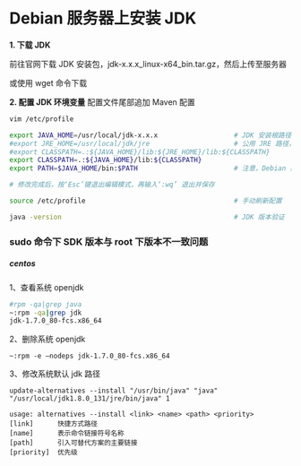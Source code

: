 # Debian 服务器上安装 JDK


**1. 下载 JDK**

前往官网下载 JDK 安装包，jdk-x.x.x_linux-x64_bin.tar.gz，然后上传至服务器

或使用 wget 命令下载

**2. 配置 JDK 环境变量**
配置文件尾部追加 Maven 配置
```bash
vim /etc/profile

export JAVA_HOME=/usr/local/jdk-x.x.x                   # JDK 安装根路径
#export JRE_HOME=/usr/local/jdk/jre                     # 公用 JRE 路径，注意，JDK10 版本后 jre 需单独下载
#export CLASSPATH=.:${JAVA_HOME}/lib:${JRE_HOME}/lib:${CLASSPATH}
export CLASSPATH=.:${JAVA_HOME}/lib:${CLASSPATH}
export PATH=$JAVA_HOME/bin:$PATH                        # 注意，Debian 系统一般自带 JDK，将 JAVA_HOME 放在前面，才能识别到自己安装的版本，放在后面以先识别的是系统自带版本

# 修改完成后，按‘Esc’键退出编辑模式，再输入‘:wq’ 退出并保存

source /etc/profile                                     # 手动刷新配置

java -version                                           # JDK 版本验证
```


### sudo 命令下 SDK 版本与 root 下版本不一致问题
##### centos
1、查看系统 openjdk
```bash
#rpm -qa|grep java
~:rpm -qa|grep jdk
jdk-1.7.0_80-fcs.x86_64
```
2、删除系统 openjdk
```
~:rpm -e —nodeps jdk-1.7.0_80-fcs.x86_64
```

3、修改系统默认 jdk 路径
```
update-alternatives --install "/usr/bin/java" "java" "/usr/local/jdk1.8.0_131/jre/bin/java" 1
```
```
usage: alternatives --install <link> <name> <path> <priority>
[link]      快捷方式路径
[name]      表示命令链接符号名称
[path]      引入可替代方案的主要链接
[priority]  优先级
```
